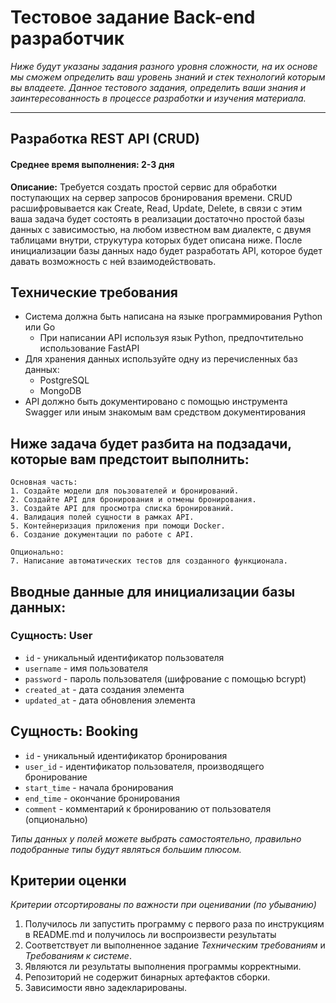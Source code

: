 # Тестовое задание Back-end разработчик
*Ниже будут указаны задания разного уровня сложности, на их основе мы сможем определить ваш уровень знаний и стек технологий которым вы владеете. Данное тестового задания, определить ваши знания и заинтересованность в процессе разработки и изучения материала.*
___
## Разработка REST API (CRUD)
#### **Среднее время выполнения:** 2-3 дня

**Описание:** Требуется создать простой сервис для обработки поступающих на сервер запросов бронирования времени. CRUD расшифровывается как Create, Read, Update, Delete, в связи с этим ваша задача будет состоять в реализации достаточно простой базы данных с зависимостью, на любом известном вам диалекте, с двумя таблицами внутри, струкутура которых будет описана ниже. После инициализации базы данных надо будет разработать API, которое будет давать возможность с ней взаимодействовать.

## Технические требования
- Система должна быть написана на языке программирования Python или Go
    - При написании API используя язык Python, предпочтительно использование FastAPI
- Для хранения данных используйте одну из перечисленных баз данных:
    - PostgreSQL
    - MongoDB
- API должно быть документировано с помощью инструмента Swagger или иным знакомым вам средством документирования 

## Ниже задача будет разбита на подзадачи, которые вам предстоит выполнить:
```
Основная часть:
1. Создайте модели для поьзователей и бронирований.
2. Создайте API для бронирования и отмены бронирования.
3. Создайте API для просмотра списка бронирований.
4. Валидация полей сущности в рамках API.
5. Контейнеризация приложения при помощи Docker.
6. Создание документации по работе с API.

Опционально:
7. Написание автоматических тестов для созданного функционала.
```

## Вводные данные для инициализации базы данных:

### Сущность: User
- `id` - уникальный идентификатор пользователя
- `username` - имя пользователя
- `password` - пароль пользователя (шифрование с помощью bcrypt)
- `created_at` - дата создания элемента
- `updated_at` - дата обновления элемента

## Сущность: Booking
- `id` - уникальный идентификатор бронирования
- `user_id` - идентификатор пользователя, производящего бронирование
- `start_time` - начала бронирования
- `end_time` - окончание бронирования
- `comment` - комментарий к бронированию от пользователя (опционально)

*Типы данных у полей можете выбрать самостоятельно, правильно подобранные типы будут являться большим плюсом.*

## Критерии оценки
*Критерии отсортированы по важности при оценивании (по убыванию)*

1. Получилось ли запустить программу с первого раза по инструкциям в README.md и
получилось ли воспроизвести результаты
2. Соответствует ли выполненное задание *Техническим требованиям* и *Требованиям к системе*.
3. Являются ли результаты выполнения программы корректными.
4. Репозиторий не содержит бинарных артефактов сборки.
5. Зависимости явно задекларированы.